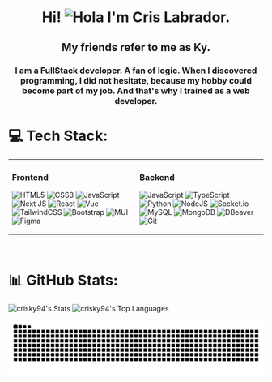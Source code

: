 
<p align="center" width="300">
   <!--<img align="center" width="200" src="avatar.jpeg" />-->
  <h1 align="center">Hi! <img decoding="async" src="https://media.giphy.com/media/hvRJCLFzcasrR4ia7z/giphy.gif" width="30px" alt="Hola"/> I'm Cris Labrador.</h1>
<h2 align="center">My friends refer to me as Ky.</h2>
</p>

<h3 align="center">
I am a FullStack developer. A fan of logic. When I discovered programming, I did not hesitate, because my hobby could become part of my job. And that's why I trained as a web developer.
</h3>

<!-- ![Mi Avatar](https://github.com/ky.png) -->

# 💻 Tech Stack:
<table><tr><td valign="top" width="33%">



### Frontend  
![HTML5](https://img.shields.io/badge/html5-%23E34F26.svg?style=for-the-badge&logo=html5&logoColor=white) 
![CSS3](https://img.shields.io/badge/css3-%231572B6.svg?style=for-the-badge&logo=css3&logoColor=white) 
![JavaScript](https://img.shields.io/badge/javascript-%23323330.svg?style=for-the-badge&logo=javascript&logoColor=%23F7DF1E) 
![Next JS](https://img.shields.io/badge/next%20js-000000?style=for-the-badge&logo=nextdotjs&logoColor=white)
![React](https://img.shields.io/badge/react-%2320232a.svg?style=for-the-badge&logo=react&logoColor=%2361DAFB) 
![Vue](https://img.shields.io/badge/Vue%20js-35495E?style=for-the-badge&logo=vuedotjs&logoColor=4FC08D)
![TailwindCSS](https://img.shields.io/badge/tailwindcss-%2338B2AC.svg?style=for-the-badge&logo=tailwind-css&logoColor=white)
![Bootstrap](https://img.shields.io/badge/bootstrap-%238511FA.svg?style=for-the-badge&logo=bootstrap&logoColor=white) 
![MUI](https://img.shields.io/badge/Material%20UI-007FFF?style=for-the-badge&logo=mui&logoColor=white)
![Figma](https://img.shields.io/badge/figma-%23F24E1E.svg?style=for-the-badge&logo=figma&logoColor=white) 
<!--![ShadcnUI](https://img.shields.io/badge/shadcn%2Fui-000000?style=for-the-badge&logo=shadcnui&logoColor=white) -->

</td><td valign="top" width="33%">



###  Backend  
![JavaScript](https://img.shields.io/badge/javascript-%23323330.svg?style=for-the-badge&logo=javascript&logoColor=%23F7DF1E)
![TypeScript](https://img.shields.io/badge/TypeScript-007ACC?style=for-the-badge&logo=typescript&logoColor=white)
![Python](https://img.shields.io/badge/Python-FFD43B?style=for-the-badge&logo=python&logoColor=blue)
![NodeJS](https://img.shields.io/badge/Node%20js-339933?style=for-the-badge&logo=nodedotjs&logoColor=white) 
![Socket.io](https://img.shields.io/badge/Socket.io-black?style=for-the-badge&logo=socket.io&badgeColor=010101) 
![MySQL](https://img.shields.io/badge/mysql-4479A1.svg?style=for-the-badge&logo=mysql&logoColor=white)
![MongoDB](https://img.shields.io/badge/MongoDB-4EA94B?style=for-the-badge&logo=mongodb&logoColor=white)
![DBeaver](https://img.shields.io/badge/dbeaver-382923?style=for-the-badge&logo=dbeaver&logoColor=white)
![Git](https://img.shields.io/badge/git-%23F05033.svg?style=for-the-badge&logo=git&logoColor=white)

  

</table>
<br/>  



# 📊 GitHub Stats:

 ![crisky94's Stats](https://github-readme-stats.vercel.app/api?username=crisky94&theme=radical&show_icons=true&hide_border=true&count_private=true)
 ![crisky94's Top Languages](https://github-readme-stats.vercel.app/api/top-langs/?username=crisky94&theme=radical&show_icons=true&hide_border=true&layout=compact)


![crisky94 snake gif](https://github.com/crisky94/crisky94/blob/output/github-snake.svg)

